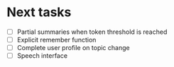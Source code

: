 # Next tasks

- [ ] Partial summaries when token threshold is reached
- [ ] Explicit remember function
- [ ] Complete user profile on topic change
- [ ] Speech interface